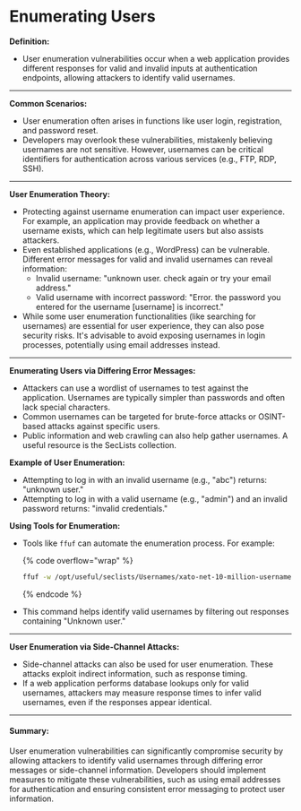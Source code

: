 # Enumerating Users

**Definition:**

* User enumeration vulnerabilities occur when a web application provides different responses for valid and invalid inputs at authentication endpoints, allowing attackers to identify valid usernames.

***

**Common Scenarios:**

* User enumeration often arises in functions like user login, registration, and password reset.
* Developers may overlook these vulnerabilities, mistakenly believing usernames are not sensitive. However, usernames can be critical identifiers for authentication across various services (e.g., FTP, RDP, SSH).

***

**User Enumeration Theory:**

* Protecting against username enumeration can impact user experience. For example, an application may provide feedback on whether a username exists, which can help legitimate users but also assists attackers.
* Even established applications (e.g., WordPress) can be vulnerable. Different error messages for valid and invalid usernames can reveal information:
  * Invalid username: "unknown user. check again or try your email address."
  * Valid username with incorrect password: "Error. the password you entered for the username \[username] is incorrect."
* While some user enumeration functionalities (like searching for usernames) are essential for user experience, they can also pose security risks. It's advisable to avoid exposing usernames in login processes, potentially using email addresses instead.

***

**Enumerating Users via Differing Error Messages:**

* Attackers can use a wordlist of usernames to test against the application. Usernames are typically simpler than passwords and often lack special characters.
* Common usernames can be targeted for brute-force attacks or OSINT-based attacks against specific users.
* Public information and web crawling can also help gather usernames. A useful resource is the SecLists collection.

**Example of User Enumeration:**

* Attempting to log in with an invalid username (e.g., "abc") returns: "unknown user."
* Attempting to log in with a valid username (e.g., "admin") and an invalid password returns: "invalid credentials."

**Using Tools for Enumeration:**

*   Tools like `ffuf` can automate the enumeration process. For example:

    {% code overflow="wrap" %}
    ```bash
    ffuf -w /opt/useful/seclists/Usernames/xato-net-10-million-usernames.txt -u http://<SERVER_IP>:<PORT>/index.php -X POST -H "Content-Type: application/x-www-form-urlencoded" -d "username=FUZZ&password=invalid" -fr "Unknown user"
    ```
    {% endcode %}
* This command helps identify valid usernames by filtering out responses containing "Unknown user."

***

**User Enumeration via Side-Channel Attacks:**

* Side-channel attacks can also be used for user enumeration. These attacks exploit indirect information, such as response timing.
* If a web application performs database lookups only for valid usernames, attackers may measure response times to infer valid usernames, even if the responses appear identical.

***

#### Summary:

User enumeration vulnerabilities can significantly compromise security by allowing attackers to identify valid usernames through differing error messages or side-channel information. Developers should implement measures to mitigate these vulnerabilities, such as using email addresses for authentication and ensuring consistent error messaging to protect user information.
